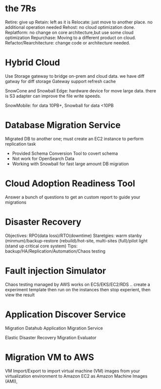 # the 7Rs

Retire: give up
Retain: left as it is
Relocate: just move to another place. no additional operation needed
Rehost: no cloud optimization done.
Replatform: no change on core architecture,but use some cloud optimization
Repurchase: Moving to a different product on cloud.
Refactor/Rearchitecture: change code or architecture needed.

# Hybrid Cloud

Use Storage gateway to bridge on-prem and cloud data. we have diff gatway for diff storage
Gateway support refresh cache

SnowCone and Snowball Edge: hardware device for move large data. there is S3 adapter can improve the file write speeds.

SnowMobile: for data 10PB+, Snowball for data <10PB

# Database Migration Service

Migrated DB to another one; must create an EC2 instance to perform replication task

- Provided Schema Conversion Tool to covert schema
- Not work for OpenSearch Data
- Working with Snowball for fast large amount DB migration

# Cloud Adoption Readiness Tool

Answer a bunch of questions to get an custom report to guide your migrations

# Disaster Recovery

Objectives: RPO(data loss)/RTO(downtime)
Staretgies: warm stanby (minmum)/backup-restore (rebuild)/hot-site, multi-sites (full)/pilot light (stand up critical core system)
Tips: backup/HA/Replication/Automation/Chaos testing

# Fault injection Simulator

Chaos testing managed by AWS
works on ECS/EKS/EC2/RDS ..
create a experiment template then run on the instances then stop experient, then view the result

# Application Discover Service

Migration Datahub
Application Migration Service

Elastic Disaster Recovery
Migration Evaluator

# Migration VM to AWS

VM Import/Export to import virtual machine (VM) images from your virtualization environment to Amazon EC2 as Amazon Machine Images (AMI),

